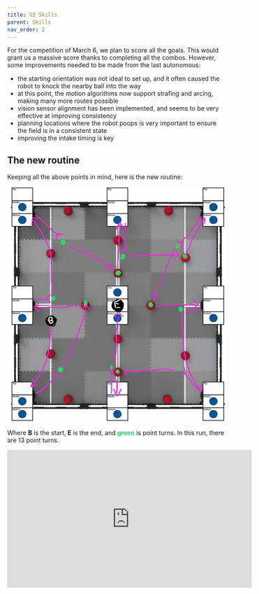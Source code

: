 ```yaml
---
title: V2 Skills
parent: Skills
nav_order: 2
---
```


For the competition of March 6, we plan to score all the goals. This would grant us a massive score thanks to completing all the combos. However, some improvements needed to be made from the last autonomous:

- the starting orientation was not ideal to set up, and it often caused the robot to knock the nearby ball into the way
- at this point, the motion algorithms now support strafing and arcing, making many more routes possible
- vision sensor alignment has been implemented, and seems to be very effective at improving consistency
- planning locations where the robot poops is very important to ensure the field is in a consistent state
- improving the intake timing is key

## The new routine

Keeping all the above points in mind, here is the new routine:

![](images/skills-planning-old.png)

Where **B** is the start, **E** is the end, and <span style="color: #26d761; font-weight: bold">green</span> is point turns. In this run, there are 13 point turns.

<iframe width="560" height="315" src="https://www.youtube-nocookie.com/embed/ph_FwYNPAbk" title="YouTube video player" frameborder="0" allow="accelerometer; autoplay; clipboard-write; encrypted-media; gyroscope; picture-in-picture" allowfullscreen></iframe><br>
